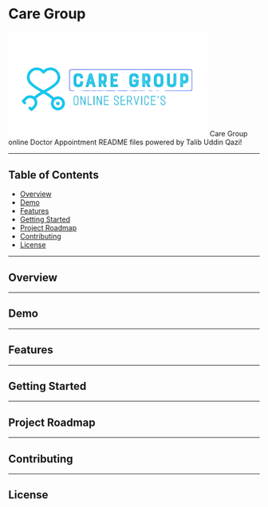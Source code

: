 # Care Group
<img src="assets/img/logo design.png" width="400" />
Care Group online Doctor Appointment README files powered by Talib Uddin Qazi!

---

## Table of Contents
* [Overview](#overview)
* [Demo](#demo)
* [Features](#features)
* [Getting Started](#getting-started)
* [Project Roadmap](#project-roadmap)
* [Contributing](#contributing)
* [License](#license)

---
## Overview

---
## Demo

---
## Features

---
## Getting Started

---
## Project Roadmap

---
## Contributing

---
## License
